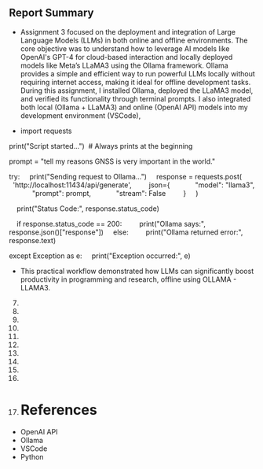 ## Report Summary
- Assignment 3 focused on the deployment and integration of Large Language Models (LLMs) in both online and offline environments. The core objective was to understand how to leverage AI models like OpenAI's GPT-4 for cloud-based interaction and locally deployed models like Meta’s LLaMA3 using the Ollama framework. Ollama provides a simple and efficient way to run powerful LLMs locally without requiring internet access, making it ideal for offline development tasks. During this assignment, I installed Ollama, deployed the LLaMA3 model, and verified its functionality through terminal prompts. I also integrated both local (Ollama + LLaMA3) and online (OpenAI API) models into my development environment (VSCode),

- import requests

print("Script started...")  # Always prints at the beginning

prompt = "tell my reasons GNSS is very important in the world."

try:
    print("Sending request to Ollama...")
    response = requests.post(
        'http://localhost:11434/api/generate',
        json={
            "model": "llama3",
            "prompt": prompt,
            "stream": False
        }
    )

    print("Status Code:", response.status_code)

    if response.status_code == 200:
        print("Ollama says:", response.json()["response"])
    else:
        print("Ollama returned error:", response.text)

except Exception as e:
    print("Exception occurred:", e)

- This practical workflow demonstrated how LLMs can significantly boost productivity in programming and research, offline using OLLAMA - LLAMA3.
7.
8.
9.
10.
11.
12.
13.
14.
15.
16.
17. # References
- OpenAI API
- Ollama
- VSCode
- Python

